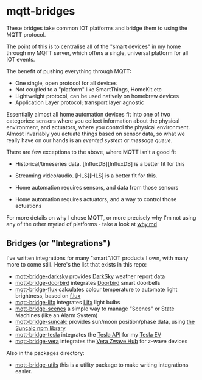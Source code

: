 # mqtt-bridges

These bridges take common IOT platforms and bridge them to using the MQTT
protocol.

The point of this is to centralise all of the "smart devices" in my home
through my MQTT server, which offers a single, universal platform for all
IOT events.

The benefit of pushing everything through MQTT:

 - One single, open protocol for all devices
 - Not coupled to a "platform" like SmartThings, HomeKit etc
 - Lightweight protocol, can be used natively on homebrew devices
 - Application Layer protocol; transport layer agnostic

Essentially almost all home automation devices fit into one of two categories:
sensors where you collect information about the physical environment, and
actuators, where you control the physical environment. Almost invariably you
actuate things based on sensor data, so what we really have on our hands is an
_evented system_ or _message queue_.

There are few exceptions to the above, where MQTT isn't a good fit

  - Historical/timeseries data. [InfluxDB][InfluxDB] is a better fit for this
  - Streaming video/audio. [HLS][HLS] is a better fit for this.

 - Home automation requires sensors, and data from those sensors
 - Home automation requires actuators, and a way to control those actuations

For more details on why I chose MQTT, or more precisely why I'm not using any
of the other myriad of platforms - take a look at [why.md]

## Bridges (or "Integrations")

I've written integrations for many "smart"/IOT products I own, with many more
to come still. Here's the list that exists in this repo:


 - [mqtt-bridge-darksky](./packages/mqtt-bridge-darksky) provides [DarkSky](https://darksky.net/) weather report data
 - [mqtt-bridge-doorbird](./packages/mqtt-bridge-doorbird) integrates [Doorbird](https://www.doorbird.com) smart doorbells
 - [mqtt-bridge-flux](./packages/mqtt-bridge-flux) calculates colour temperature to automate light brightness, based on [f.lux](https://justgetflux.com)
 - [mqtt-bridge-lifx](./packages/mqtt-bridge-lifx) integrates [Lifx](https://www.lifx.com) light bulbs
 - [mqtt-bridge-scenes](./packages/mqtt-bridge-scenes) a simple way to manage "Scenes" or State Machines (like an Alarm System)
 - [mqtt-bridge-suncalc](./packages/mqtt-bridge-suncalc) provides sun/moon position/phase data, using [the Suncalc npm library](https://www.npmjs.com/suncalc)
 - [mqtt-bridge-tesla](./packages/mqtt-bridge-tesla) integrates the [Tesla API](https://www.teslaapi.io) for my [Tesla EV](https://www.tesla.com)
 - [mqtt-bridge-vera](./packages/mqtt-bridge-vera) integrates the [Vera Zwave Hub](https://getvera.com) for z-wave devices

Also in the packages directory:

 - [mqtt-bridge-utils](./packages/mqtt-bridge-utils) this is a utility package to make writing integrations easier.

[why.md]: ./docs/why.md
